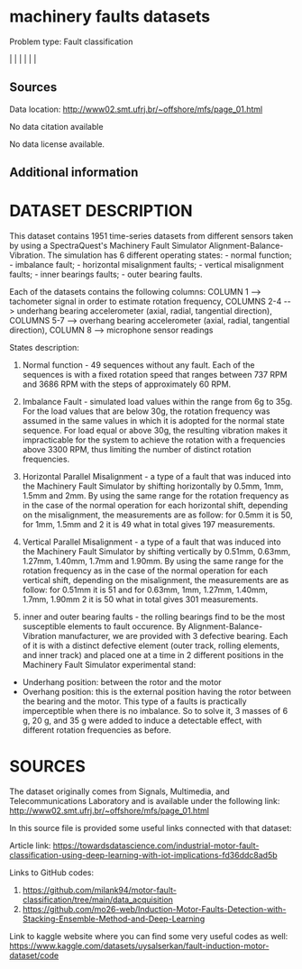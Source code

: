 # machinery faults datasets

Problem type: Fault classification

|  |
|  |
|  |
## Sources

Data location: http://www02.smt.ufrj.br/~offshore/mfs/page_01.html

No data citation available

No data license available.

## Additional information
# DATASET DESCRIPTION

This dataset contains 1951 time-series datasets from different sensors taken by using a SpectraQuest's Machinery Fault Simulator Alignment-Balance-Vibration.
The simulation has 6 different operating states:
 	- normal function;
	- imbalance fault;
	- horizontal misalignment faults;
	- vertical misalignment faults;
	- inner bearings faults;
	- outer bearing faults.

Each of the datasets contains the following columns:
	COLUMN 1 --> tachometer signal in order to estimate rotation frequency,
	COLUMNS 2-4 --> underhang bearing accelerometer (axial, radial, tangential direction),
	COLUMNS 5-7 --> overhang bearing accelerometer (axial, radial, tangential direction),
	COLUMN 8 --> microphone sensor readings

States description:

1) Normal function - 49 sequences without any fault. Each of the sequences is with a fixed rotation speed that ranges between 737 RPM and 3686 RPM with the steps of approximately 60 RPM.

2) Imbalance Fault - simulated load values within the range from 6g to 35g. For the load values that are below 30g, the rotation frequency was assumed in the same values in which it is adopted for the normal state sequence. For load equal or above 30g, the resulting vibration makes it impracticable for the system to achieve the rotation with a frequencies above 3300 RPM, thus limiting the number of distinct rotation frequencies.

3) Horizontal Parallel Misalignment - a type of a fault that was induced into the Machinery Fault Simulator by shifting horizontally by 0.5mm, 1mm, 1.5mm and 2mm. By using the same range for the rotation frequency as in the case of the normal operation for each horizontal shift, depending on the misalignment, the measurements are as follow: for 0.5mm it is 50, for 1mm, 1.5mm and 2 it is 49 what in total gives 197 measurements.

4) Vertical Parallel Misalignment - a type of a fault that was induced into the Machinery Fault Simulator by shifting vertically by 0.51mm, 0.63mm, 1.27mm, 1.40mm, 1.7mm and 1.90mm. By using the same range for the rotation frequency as in the case of the normal operation for each vertical shift, depending on the misalignment, the measurements are as follow: for 0.51mm it is 51 and for 0.63mm, 1mm, 1.27mm, 1.40mm, 1.7mm, 1.90mm 2 it is 50 what in total gives 301 measurements.

5) inner and outer bearing faults - the rolling bearings find to be the most susceptible elements to fault occurence. By Alignment-Balance-Vibration manufacturer, we are provided with 3 defective bearing. Each of it is with a distinct defective element (outer track, rolling elements, and inner track) and placed one at a time in 2 different positions in the Machinery Fault Simulator experimental stand:
* Underhang position: between the rotor and the motor
* Overhang position: this is the external position having the rotor between the bearing and the motor. This type of a faults is practically imperceptible when there is no imbalance. So to solve it, 3 masses of 6 g, 20 g, and 35 g were added to induce a detectable effect, with different rotation frequencies as before.
		
# SOURCES 

The dataset originally comes from Signals, Multimedia, and Telecommunications Laboratory and is available under the following link: http://www02.smt.ufrj.br/~offshore/mfs/page_01.html

In this source file is provided some useful links connected with that dataset:

Article link: https://towardsdatascience.com/industrial-motor-fault-classification-using-deep-learning-with-iot-implications-fd36ddc8ad5b

Links to GitHub codes:
1) https://github.com/milank94/motor-fault-classification/tree/main/data_acquisition
2) https://github.com/mo26-web/Induction-Motor-Faults-Detection-with-Stacking-Ensemble-Method-and-Deep-Learning

Link to kaggle website where you can find some very useful codes as well:
https://www.kaggle.com/datasets/uysalserkan/fault-induction-motor-dataset/code
